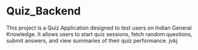# Quiz_Backend
This project is a Quiz Application designed to test users on Indian General Knowledge. It allows users to start quiz sessions, fetch random questions, submit answers, and view summaries of their quiz performance.
jvkj